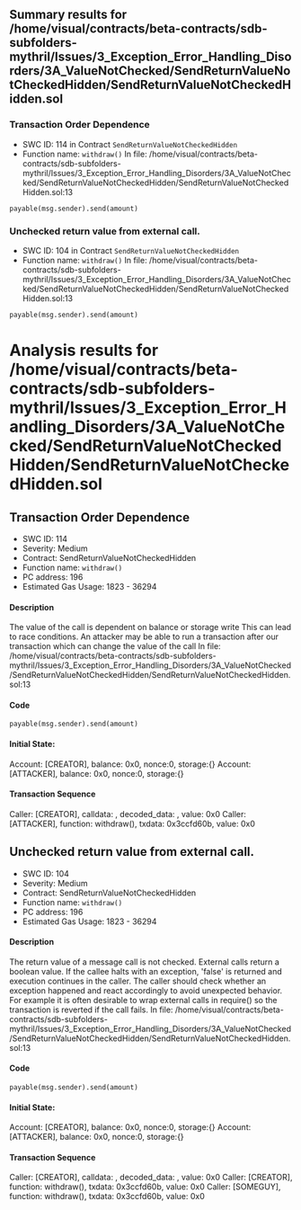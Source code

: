 ## Summary results for /home/visual/contracts/beta-contracts/sdb-subfolders-mythril/Issues/3_Exception_Error_Handling_Disorders/3A_ValueNotChecked/SendReturnValueNotCheckedHidden/SendReturnValueNotCheckedHidden.sol
### Transaction Order Dependence
- SWC ID: 114 in Contract `SendReturnValueNotCheckedHidden`
- Function name: `withdraw()`
In file: /home/visual/contracts/beta-contracts/sdb-subfolders-mythril/Issues/3_Exception_Error_Handling_Disorders/3A_ValueNotChecked/SendReturnValueNotCheckedHidden/SendReturnValueNotCheckedHidden.sol:13
```
payable(msg.sender).send(amount)
```
### Unchecked return value from external call.
- SWC ID: 104 in Contract `SendReturnValueNotCheckedHidden`
- Function name: `withdraw()`
In file: /home/visual/contracts/beta-contracts/sdb-subfolders-mythril/Issues/3_Exception_Error_Handling_Disorders/3A_ValueNotChecked/SendReturnValueNotCheckedHidden/SendReturnValueNotCheckedHidden.sol:13
```
payable(msg.sender).send(amount)
```
# Analysis results for /home/visual/contracts/beta-contracts/sdb-subfolders-mythril/Issues/3_Exception_Error_Handling_Disorders/3A_ValueNotChecked/SendReturnValueNotCheckedHidden/SendReturnValueNotCheckedHidden.sol

## Transaction Order Dependence
- SWC ID: 114
- Severity: Medium
- Contract: SendReturnValueNotCheckedHidden
- Function name: `withdraw()`
- PC address: 196
- Estimated Gas Usage: 1823 - 36294

#### Description

The value of the call is dependent on balance or storage write
This can lead to race conditions. An attacker may be able to run a transaction after our transaction which can change the value of the call
In file: /home/visual/contracts/beta-contracts/sdb-subfolders-mythril/Issues/3_Exception_Error_Handling_Disorders/3A_ValueNotChecked/SendReturnValueNotCheckedHidden/SendReturnValueNotCheckedHidden.sol:13

#### Code

```
payable(msg.sender).send(amount)
```

#### Initial State:

Account: [CREATOR], balance: 0x0, nonce:0, storage:{}
Account: [ATTACKER], balance: 0x0, nonce:0, storage:{}

#### Transaction Sequence

Caller: [CREATOR], calldata: , decoded_data: , value: 0x0
Caller: [ATTACKER], function: withdraw(), txdata: 0x3ccfd60b, value: 0x0


## Unchecked return value from external call.
- SWC ID: 104
- Severity: Medium
- Contract: SendReturnValueNotCheckedHidden
- Function name: `withdraw()`
- PC address: 196
- Estimated Gas Usage: 1823 - 36294

#### Description

The return value of a message call is not checked.
External calls return a boolean value. If the callee halts with an exception, 'false' is returned and execution continues in the caller. The caller should check whether an exception happened and react accordingly to avoid unexpected behavior. For example it is often desirable to wrap external calls in require() so the transaction is reverted if the call fails.
In file: /home/visual/contracts/beta-contracts/sdb-subfolders-mythril/Issues/3_Exception_Error_Handling_Disorders/3A_ValueNotChecked/SendReturnValueNotCheckedHidden/SendReturnValueNotCheckedHidden.sol:13

#### Code

```
payable(msg.sender).send(amount)
```

#### Initial State:

Account: [CREATOR], balance: 0x0, nonce:0, storage:{}
Account: [ATTACKER], balance: 0x0, nonce:0, storage:{}

#### Transaction Sequence

Caller: [CREATOR], calldata: , decoded_data: , value: 0x0
Caller: [CREATOR], function: withdraw(), txdata: 0x3ccfd60b, value: 0x0
Caller: [SOMEGUY], function: withdraw(), txdata: 0x3ccfd60b, value: 0x0


